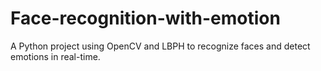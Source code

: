 # Face-recognition-with-emotion
A Python project using OpenCV and LBPH to recognize faces and detect emotions in real-time.
